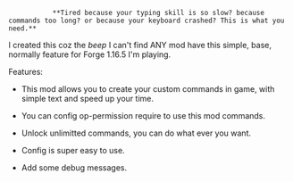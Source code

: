                **Tired because your typing skill is so slow? because commands too long? or because your keyboard crashed? This is what you need.**


I created this coz the *beep* I can't find ANY mod have this simple, base, normally feature for Forge 1.16.5 I'm playing.


Features:

- This mod allows you to create your custom commands in game, with simple text and speed up your time.

- You can config op-permission require to use this mod commands. 

- Unlock unlimitted commands, you can do what ever you want.

- Config is super easy to use.

- Add some debug messages.
